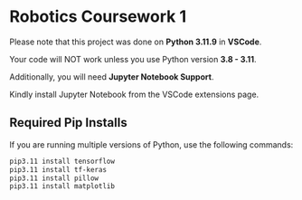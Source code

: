 # Robotics Coursework 1

Please note that this project was done on **Python 3.11.9** in **VSCode**.

Your code will NOT work unless you use Python version **3.8 - 3.11**.

Additionally, you will need **Jupyter Notebook Support**.

Kindly install Jupyter Notebook from the VSCode extensions page.

## Required Pip Installs

If you are running multiple versions of Python, use the following commands:

```bash
pip3.11 install tensorflow
pip3.11 install tf-keras
pip3.11 install pillow
pip3.11 install matplotlib
